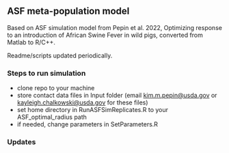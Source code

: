 ## ASF meta-population model   

Based on ASF simulation model from Pepin et al. 2022, Optimizing response to an introduction of African Swine Fever in wild pigs, converted from Matlab to R/C++.    

Readme/scripts updated periodically.    

### Steps to run simulation
* clone repo to your machine
* store contact data files in Input folder (email kim.m.pepin@usda.gov or kayleigh.chalkowski@usda.gov for these files)
* set home directory in RunASFSimReplicates.R to your ASF_optimal_radius path
* if needed, change parameters in SetParameters.R


### Updates




